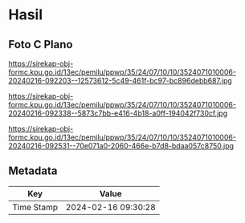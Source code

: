 # Hasil

## Foto C Plano

https://sirekap-obj-formc.kpu.go.id/13ec/pemilu/ppwp/35/24/07/10/10/3524071010006-20240216-092203--12573612-5c49-461f-bc97-bc896debb687.jpg

https://sirekap-obj-formc.kpu.go.id/13ec/pemilu/ppwp/35/24/07/10/10/3524071010006-20240216-092338--5873c7bb-e416-4b18-a0ff-194042f730cf.jpg

https://sirekap-obj-formc.kpu.go.id/13ec/pemilu/ppwp/35/24/07/10/10/3524071010006-20240216-092531--70e071a0-2060-466e-b7d8-bdaa057c8750.jpg


## Metadata

| Key        | Value               |
| ---------- | ------------------- |
| Time Stamp | 2024-02-16 09:30:28 |



